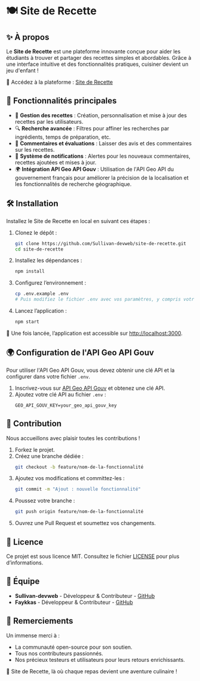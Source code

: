 # 🍽️ Site de Recette

## ✨ À propos
Le **Site de Recette** est une plateforme innovante conçue pour aider les étudiants à trouver et partager des recettes simples et abordables. Grâce à une interface intuitive et des fonctionnalités pratiques, cuisiner devient un jeu d'enfant !

🔗 Accédez à la plateforme : [Site de Recette](https://sitederecette.404cahorsfound.fr/)

## 🚀 Fonctionnalités principales
- 📝 **Gestion des recettes** : Création, personnalisation et mise à jour des recettes par les utilisateurs.
- 🔍 **Recherche avancée** : Filtres pour affiner les recherches par ingrédients, temps de préparation, etc.
- 💬 **Commentaires et évaluations** : Laisser des avis et des commentaires sur les recettes.
- 🔔 **Système de notifications** : Alertes pour les nouveaux commentaires, recettes ajoutées et mises à jour.
- 🌍 **Intégration API Geo API Gouv** : Utilisation de l'API Geo API du gouvernement français pour améliorer la précision de la localisation et les fonctionnalités de recherche géographique.

## 🛠️ Installation
Installez le Site de Recette en local en suivant ces étapes :

1. Clonez le dépôt :
   ```bash
   git clone https://github.com/Sullivan-devweb/site-de-recette.git
   cd site-de-recette
   ```

2. Installez les dépendances :
   ```bash
   npm install
   ```

3. Configurez l’environnement :
   ```bash
   cp .env.example .env
   # Puis modifiez le fichier .env avec vos paramètres, y compris votre clé API Geo API Gouv
   ```

4. Lancez l’application :
   ```bash
   npm start
   ```

📍 Une fois lancée, l’application est accessible sur [http://localhost:3000](http://localhost:3000).

## 🌍 Configuration de l'API Geo API Gouv
Pour utiliser l'API Geo API Gouv, vous devez obtenir une clé API et la configurer dans votre fichier `.env`.

1. Inscrivez-vous sur [API Geo API Gouv](https://geo.api.gouv.fr/) et obtenez une clé API.
2. Ajoutez votre clé API au fichier `.env` :
   ```plaintext
   GEO_API_GOUV_KEY=your_geo_api_gouv_key
   ```

## 🤝 Contribution
Nous accueillons avec plaisir toutes les contributions !

1. Forkez le projet.
2. Créez une branche dédiée :
   ```bash
   git checkout -b feature/nom-de-la-fonctionnalité
   ```
3. Ajoutez vos modifications et committez-les :
   ```bash
   git commit -m "Ajout : nouvelle fonctionnalité"
   ```
4. Poussez votre branche :
   ```bash
   git push origin feature/nom-de-la-fonctionnalité
   ```
5. Ouvrez une Pull Request et soumettez vos changements.

## 📜 Licence
Ce projet est sous licence MIT. Consultez le fichier [LICENSE](./LICENSE) pour plus d’informations.

## 👥 Équipe
- **Sullivan-devweb** - Développeur & Contributeur - [GitHub](https://github.com/Sullivan-devweb)
- **Faykkas** - Développeur & Contributeur - [GitHub](https://github.com/Faykkas)

## 🙏 Remerciements
Un immense merci à :
- La communauté open-source pour son soutien.
- Tous nos contributeurs passionnés.
- Nos précieux testeurs et utilisateurs pour leurs retours enrichissants.

💖 Site de Recette, là où chaque repas devient une aventure culinaire !
